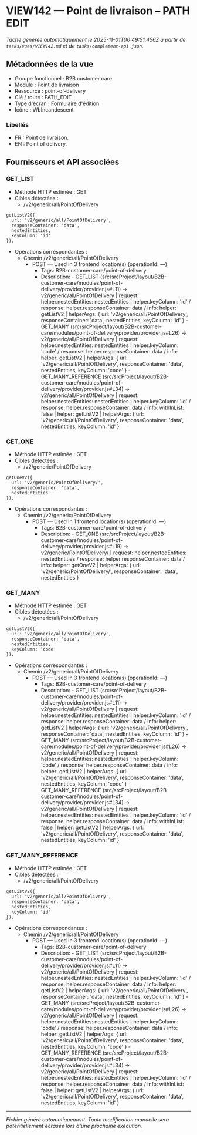 # VIEW142 — Point de livraison – PATH EDIT

_Tâche générée automatiquement le 2025-11-01T00:49:51.456Z à partir de `tasks/vues/VIEW142.md` et de `tasks/complement-api.json`._

## Métadonnées de la vue

- Groupe fonctionnel : B2B customer care
- Module : Point de livraison
- Ressource : point-of-delivery
- Clé / route : PATH_EDIT
- Type d'écran : Formulaire d'édition
- Icône : WbIncandescent

### Libellés
- FR : Point de livraison.
- EN : Point of delivery.

## Fournisseurs et API associées

### GET_LIST

- Méthode HTTP estimée : GET
- Cibles détectées :
  - /v2/generic/all/PointOfDelivery

```text
getListV2({
  url: 'v2/generic/all/PointOfDelivery',
  responseContainer: 'data',
  nestedEntities,
  keyColumn: 'id'
}).
```

- Opérations correspondantes :
  - Chemin /v2/generic/all/PointOfDelivery
    - POST — Used in 3 frontend location(s) (operationId: —)
      - Tags: B2B-customer-care/point-of-delivery
      - Description: - GET_LIST (src/srcProject/layout/B2B-customer-care/modules/point-of-delivery/provider/provider.js#L11) -> v2/generic/all/PointOfDelivery | request: helper.nestedEntities: nestedEntities | helper.keyColumn: 'id' / response: helper.responseContainer: data / info: helper: getListV2 | helperArgs: { url: 'v2/generic/all/PointOfDelivery', responseContainer: 'data', nestedEntities, keyColumn: 'id' } - GET_MANY (src/srcProject/layout/B2B-customer-care/modules/point-of-delivery/provider/provider.js#L26) -> v2/generic/all/PointOfDelivery | request: helper.nestedEntities: nestedEntities | helper.keyColumn: 'code' / response: helper.responseContainer: data / info: helper: getListV2 | helperArgs: { url: 'v2/generic/all/PointOfDelivery', responseContainer: 'data', nestedEntities, keyColumn: 'code' } - GET_MANY_REFERENCE (src/srcProject/layout/B2B-customer-care/modules/point-of-delivery/provider/provider.js#L34) -> v2/generic/all/PointOfDelivery | request: helper.nestedEntities: nestedEntities | helper.keyColumn: 'id' / response: helper.responseContainer: data / info: withInList: false | helper: getListV2 | helperArgs: { url: 'v2/generic/all/PointOfDelivery', responseContainer: 'data', nestedEntities, keyColumn: 'id' }

### GET_ONE

- Méthode HTTP estimée : GET
- Cibles détectées :
  - /v2/generic/PointOfDelivery

```text
getOneV2({
  url: 'v2/generic/PointOfDelivery/',
  responseContainer: 'data',
  nestedEntities
}).
```

- Opérations correspondantes :
  - Chemin /v2/generic/PointOfDelivery
    - POST — Used in 1 frontend location(s) (operationId: —)
      - Tags: B2B-customer-care/point-of-delivery
      - Description: - GET_ONE (src/srcProject/layout/B2B-customer-care/modules/point-of-delivery/provider/provider.js#L19) -> v2/generic/PointOfDelivery/ | request: helper.nestedEntities: nestedEntities / response: helper.responseContainer: data / info: helper: getOneV2 | helperArgs: { url: 'v2/generic/PointOfDelivery/', responseContainer: 'data', nestedEntities }

### GET_MANY

- Méthode HTTP estimée : GET
- Cibles détectées :
  - /v2/generic/all/PointOfDelivery

```text
getListV2({
  url: 'v2/generic/all/PointOfDelivery',
  responseContainer: 'data',
  nestedEntities,
  keyColumn: 'code'
}).
```

- Opérations correspondantes :
  - Chemin /v2/generic/all/PointOfDelivery
    - POST — Used in 3 frontend location(s) (operationId: —)
      - Tags: B2B-customer-care/point-of-delivery
      - Description: - GET_LIST (src/srcProject/layout/B2B-customer-care/modules/point-of-delivery/provider/provider.js#L11) -> v2/generic/all/PointOfDelivery | request: helper.nestedEntities: nestedEntities | helper.keyColumn: 'id' / response: helper.responseContainer: data / info: helper: getListV2 | helperArgs: { url: 'v2/generic/all/PointOfDelivery', responseContainer: 'data', nestedEntities, keyColumn: 'id' } - GET_MANY (src/srcProject/layout/B2B-customer-care/modules/point-of-delivery/provider/provider.js#L26) -> v2/generic/all/PointOfDelivery | request: helper.nestedEntities: nestedEntities | helper.keyColumn: 'code' / response: helper.responseContainer: data / info: helper: getListV2 | helperArgs: { url: 'v2/generic/all/PointOfDelivery', responseContainer: 'data', nestedEntities, keyColumn: 'code' } - GET_MANY_REFERENCE (src/srcProject/layout/B2B-customer-care/modules/point-of-delivery/provider/provider.js#L34) -> v2/generic/all/PointOfDelivery | request: helper.nestedEntities: nestedEntities | helper.keyColumn: 'id' / response: helper.responseContainer: data / info: withInList: false | helper: getListV2 | helperArgs: { url: 'v2/generic/all/PointOfDelivery', responseContainer: 'data', nestedEntities, keyColumn: 'id' }

### GET_MANY_REFERENCE

- Méthode HTTP estimée : GET
- Cibles détectées :
  - /v2/generic/all/PointOfDelivery

```text
getListV2({
  url: 'v2/generic/all/PointOfDelivery',
  responseContainer: 'data',
  nestedEntities,
  keyColumn: 'id'
}).
```

- Opérations correspondantes :
  - Chemin /v2/generic/all/PointOfDelivery
    - POST — Used in 3 frontend location(s) (operationId: —)
      - Tags: B2B-customer-care/point-of-delivery
      - Description: - GET_LIST (src/srcProject/layout/B2B-customer-care/modules/point-of-delivery/provider/provider.js#L11) -> v2/generic/all/PointOfDelivery | request: helper.nestedEntities: nestedEntities | helper.keyColumn: 'id' / response: helper.responseContainer: data / info: helper: getListV2 | helperArgs: { url: 'v2/generic/all/PointOfDelivery', responseContainer: 'data', nestedEntities, keyColumn: 'id' } - GET_MANY (src/srcProject/layout/B2B-customer-care/modules/point-of-delivery/provider/provider.js#L26) -> v2/generic/all/PointOfDelivery | request: helper.nestedEntities: nestedEntities | helper.keyColumn: 'code' / response: helper.responseContainer: data / info: helper: getListV2 | helperArgs: { url: 'v2/generic/all/PointOfDelivery', responseContainer: 'data', nestedEntities, keyColumn: 'code' } - GET_MANY_REFERENCE (src/srcProject/layout/B2B-customer-care/modules/point-of-delivery/provider/provider.js#L34) -> v2/generic/all/PointOfDelivery | request: helper.nestedEntities: nestedEntities | helper.keyColumn: 'id' / response: helper.responseContainer: data / info: withInList: false | helper: getListV2 | helperArgs: { url: 'v2/generic/all/PointOfDelivery', responseContainer: 'data', nestedEntities, keyColumn: 'id' }

---

_Fichier généré automatiquement. Toute modification manuelle sera potentiellement écrasée lors d'une prochaine exécution._
